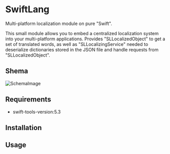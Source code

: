 # SwiftLang

Multi-platform localization module on pure "Swift".

This small module allows you to embed a centralized localization system into your multi-platform applications. Provides "SLLocalizedObject" to get a set of translated words, as well as "SLLocalizingService" needed to deserialize dictionaries stored in the JSON file and handle requests from "SLLocalizedObject".

## Shema
![SchemaImage](https://gitlab.com/DevilSmith/swiftlang/-/blob/main/img/SwiftLangSchema.jpg)

## Requirements
- swift-tools-version:5.3

## Installation

## Usage
